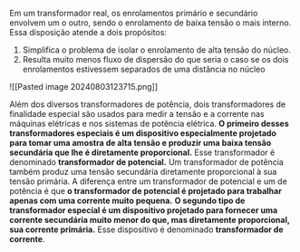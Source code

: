 Em um transformador real, os enrolamentos primário e secundário envolvem um o outro, sendo o enrolamento de baixa tensão o mais interno. Essa disposição atende a dois propósitos:

1. Simplifica o problema de isolar o enrolamento de alta tensão do núcleo. 
2. Resulta muito menos fluxo de dispersão do que seria o caso se os dois enrolamentos estivessem separados de uma distância no núcleo

 ![[Pasted image 20240803123715.png]]

Além dos diversos transformadores de potência, dois transformadores de finalidade especial são usados para medir a tensão e a corrente nas máquinas elétricas e nos sistemas de potência elétrica. **O primeiro desses transformadores especiais é um dispositivo especialmente projetado para tomar uma amostra de alta tensão e produzir uma baixa tensão secundária que lhe é diretamente proporcional.** Esse transformador é denominado **transformador de potencial.** Um transformador de potência também produz uma tensão secundária diretamente proporcional à sua tensão primária. A diferença entre um transformador de potencial e um de potência é que **o transformador de potencial é projetado para trabalhar apenas com uma corrente muito pequena.** **O segundo tipo de transformador especial é um dispositivo projetado para fornecer uma corrente secundária muito menor do que, mas diretamente proporcional, sua corrente primária.** Esse dispositivo é denominado **transformador de corrente**. 